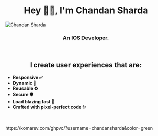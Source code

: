 <h1 align="center"> Hey 👋🏽, I'm Chandan Sharda </h1>
<p align="left"> <img src="https://komarev.com/ghpvc/?username=chandansharda&color=green" alt="Chandan Sharda" /> </p>

<h3 align="center">
    An IOS Developer.  
</h3>

<br/>
<h2 align="center">
    I create user experiences that are:
</h2>

- **Responsive ✅**
- **Dynamic 🧬**
- **Reusable ♻️**
- **Secure 🛡️**
- **Load blazing fast 🚀**
- **Crafted with pixel-perfect code ✨**

<br/>
<br/>
https://komarev.com/ghpvc/?username=chandansharda&color=green
